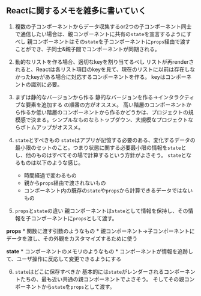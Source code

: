 ## Reactに関するメモを雑多に書いていく

1. 複数の子コンポーネントからデータ収集するor2つの子コンポーネント同士で通信したい場合は、親コンポーネントに共有の`state`を宣言するようにすべし
  親コンポーネントはその`state`を子コンポーネントに`props`経由で渡すことができ、子同士&親子間でコンポーネントが同期される。

2. 動的なリストを作る場合、適切なkeyを割り当てるべし
  リストが再renderされると、Reactは各リスト項目のkeyを見て、現在のリストに以前は存在しなかったkeyがある場合に対応するコンポーネントを作る。
  keyはコンポーネントの識別に必要。

3. まずは静的なバージョンから作る
  静的なバージョンを作る→インタラクティブな要素を追加する の順番の方がオススメ。
  高い階層のコンポーネントから作るか低い階層のコンポーネントから作るかどうかは、プロジェクトの規模感で決まる。シンプルなものならトップダウン、大規模なプロジェクトならボトムアップがオススメ。

4. `state`とすべきもの
  `state`はアプリが記憶する必要のある、変化するデータの最小限のセットのこと。つまり状態に関する必要最小限の情報を`state`とし、他のものはすべてその場で計算するという方針がよさそう。
  `state`となるものは以下のような感じ。
    * 時間経過で変わるもの
    * 親から`props`経由で渡されないもの
    * コンポーネント内の既存の`state`や`props`から計算できるデータではないもの

5. `props`と`state`の違い
  親コンポーネントは`state`として情報を保持し、その情報を子コンポーネントに`props`として渡す。

  **props**
    * 関数に渡す引数のようなもの
    * 親コンポーネント→子コンポーネントにデータを渡し、その外観をカスタマイズするために使う

  **state**
    * コンポーネントのメモリのようなもの
    * コンポーネントが情報を追跡して、ユーザ操作に反応して変更できるようにする

6. `state`はどこに保存すべきか
  基本的には`state`がレンダーされるコンポーネントたちの、最も近い共通の親コンポーネントでよさそう。
  そしてその親コンポーネントから`state`を`props`として渡す。
